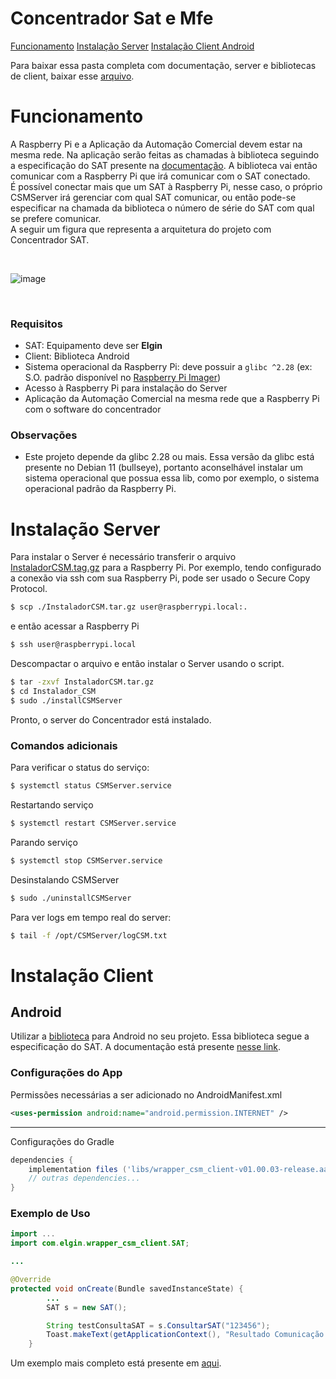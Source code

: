 # Concentrador Sat e Mfe

[Funcionamento](#funcionamento)
[Instalação Server](#instalacao-server)
[Instalação Client Android](#android)

Para baixar essa pasta completa com documentação, server e bibliotecas de client, baixar esse [arquivo](./Concentrador_SAT.zip).

# Funcionamento

A Raspberry Pi e a Aplicação da Automação Comercial devem estar na mesma rede. Na aplicação serão feitas as chamadas à biblioteca seguindo a especificação do SAT presente na [documentação](https://elgindevelopercommunity.github.io/group__g2.html). 
A biblioteca vai então comunicar com a Raspberry Pi que irá comunicar com o SAT conectado.
<br>
É possível conectar mais que um SAT à Raspberry Pi, nesse caso, o próprio CSMServer irá gerenciar com qual SAT comunicar, ou então pode-se especificar na chamada da biblioteca o número de série do SAT com qual se prefere comunicar. 
<br>
A seguir um figura que representa a arquitetura do projeto com Concentrador SAT.

<br>

![image](https://github.com/ElginDeveloperCommunity/SAT/assets/78883867/9d7193a9-4343-44ed-bcbd-451e2a02f1be)

<br>


### Requisitos
* SAT: Equipamento deve ser **Elgin**
* Client: Biblioteca Android
* Sistema operacional da Raspberry Pi: deve possuir a `glibc ^2.28` (ex: S.O. padrão disponível no [Raspberry Pi Imager](https://www.raspberrypi.com/software/))
* Acesso à Raspberry Pi para instalação do Server
* Aplicação da Automação Comercial na mesma rede que a Raspberry Pi com o software do concentrador

### Observações
* Este projeto depende da glibc 2.28 ou mais. Essa versão da glibc está presente no Debian 11 (bullseye), portanto aconselhável instalar um sistema operacional que possua essa lib, como por exemplo, o sistema operacional padrão da Raspberry Pi.

# Instalação Server
Para instalar o Server é necessário transferir o arquivo [InstaladorCSM.tag.gz](./Server/) para a Raspberry Pi.
Por exemplo, tendo configurado a conexão via ssh com sua Raspberry Pi, pode ser usado o Secure Copy Protocol. 

```bash
$ scp ./InstaladorCSM.tar.gz user@raspberrypi.local:.
```

e então acessar a Raspberry Pi 

```bash
$ ssh user@raspberrypi.local
```

Descompactar o arquivo e então instalar o Server usando o script.

```bash
$ tar -zxvf InstaladorCSM.tar.gz
$ cd Instalador_CSM
$ sudo ./installCSMServer
```

Pronto, o server do Concentrador está instalado. 

### Comandos adicionais

Para verificar o status do serviço:
```bash
$ systemctl status CSMServer.service
```

Restartando serviço
```bash
$ systemctl restart CSMServer.service
```
	
Parando serviço 
```bash
$ systemctl stop CSMServer.service
```
	
Desinstalando CSMServer
```bash
$ sudo ./uninstallCSMServer
```

Para ver logs em tempo real do server:
```bash
$ tail -f /opt/CSMServer/logCSM.txt
```

# Instalação Client

## Android

Utilizar a [biblioteca](./Client/Android/wrapper_csm_client-v01.00.03-release.aar) para Android no seu projeto. Essa biblioteca segue a especificação do SAT. A documentação está presente [nesse link](https://elgindevelopercommunity.github.io/group__g2.html).

### Configurações do App
Permissões necessárias a ser adicionado no AndroidManifest.xml

```xml
<uses-permission android:name="android.permission.INTERNET" />
```

<hr>

Configurações do Gradle
```gradle
dependencies {
    implementation files ('libs/wrapper_csm_client-v01.00.03-release.aar')
    // outras dependencies...
}
```

### Exemplo de Uso

```java
import ...
import com.elgin.wrapper_csm_client.SAT;

...

@Override
protected void onCreate(Bundle savedInstanceState) {
        ...
        SAT s = new SAT();

        String testConsultaSAT = s.ConsultarSAT("123456");
        Toast.makeText(getApplicationContext(), "Resultado Comunicação com SAT: " + test, Toast.LENGTH_LONG).show();
    }
```

Um exemplo mais completo está presente em [aqui](./Exemplos/Exemplo_Android/app/src/main/java/com/elgin/csmtest/MainActivity.java).
